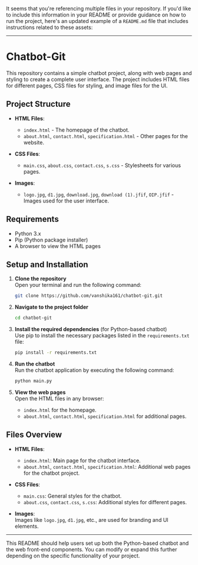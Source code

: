 It seems that you're referencing multiple files in your repository. If you'd like to include this information in your README or provide guidance on how to run the project, here's an updated example of a `README.md` file that includes instructions related to these assets:

---

# Chatbot-Git

This repository contains a simple chatbot project, along with web pages and styling to create a complete user interface. The project includes HTML files for different pages, CSS files for styling, and image files for the UI.

## Project Structure

- **HTML Files**:  
  - `index.html` - The homepage of the chatbot.  
  - `about.html`, `contact.html`, `specification.html` - Other pages for the website.  

- **CSS Files**:  
  - `main.css`, `about.css`, `contact.css`, `s.css` - Stylesheets for various pages.

- **Images**:  
  - `logo.jpg`, `d1.jpg`, `download.jpg`, `download (1).jfif`, `OIP.jfif` - Images used for the user interface.

## Requirements

- Python 3.x
- Pip (Python package installer)
- A browser to view the HTML pages

## Setup and Installation

1. **Clone the repository**  
   Open your terminal and run the following command:
   ```bash
   git clone https://github.com/vanshika161/chatbot-git.git
   ```

2. **Navigate to the project folder**  
   ```bash
   cd chatbot-git
   ```

3. **Install the required dependencies** (for Python-based chatbot)  
   Use pip to install the necessary packages listed in the `requirements.txt` file:
   ```bash
   pip install -r requirements.txt
   ```

4. **Run the chatbot**  
   Run the chatbot application by executing the following command:
   ```bash
   python main.py
   ```

5. **View the web pages**  
   Open the HTML files in any browser:
   - `index.html` for the homepage.
   - `about.html`, `contact.html`, `specification.html` for additional pages.

## Files Overview

- **HTML Files**:
  - `index.html`: Main page for the chatbot interface.
  - `about.html`, `contact.html`, `specification.html`: Additional web pages for the chatbot project.

- **CSS Files**:
  - `main.css`: General styles for the chatbot.
  - `about.css`, `contact.css`, `s.css`: Additional styles for different pages.

- **Images**:  
  Images like `logo.jpg`, `d1.jpg`, etc., are used for branding and UI elements.

---

This README should help users set up both the Python-based chatbot and the web front-end components. You can modify or expand this further depending on the specific functionality of your project.
